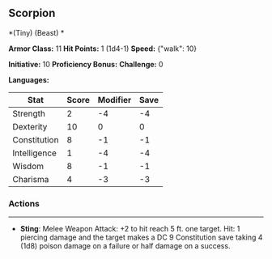 ## Scorpion
*(Tiny) (Beast) *

**Armor Class:** 11
**Hit Points:** 1 (1d4-1)
**Speed:** {"walk": 10}

**Initiative:** 10
**Proficiency Bonus:**
**Challenge:** 0

**Languages:** 



| Stat | Score | Modifier | Save |
| ---- | ---- | ---- | ---- |
| Strength | 2 | -4 | -4 |
| Dexterity | 10 | 0 | 0 |
| Constitution | 8 | -1 | -1 |
| Intelligence | 1 | -4 | -4 |
| Wisdom | 8 | -1 | -1 |
| Charisma | 4 | -3 | -3 |

### Actions
 --- 
- **Sting**: Melee Weapon Attack: +2 to hit  reach 5 ft.  one target. Hit: 1 piercing damage and the target makes a DC 9 Constitution save  taking 4 (1d8) poison damage on a failure or half damage on a success.

